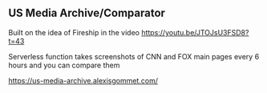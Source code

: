 ## US Media Archive/Comparator

Built on the idea of Fireship in the video https://youtu.be/JTOJsU3FSD8?t=43

Serverless function takes screenshots of CNN and FOX main pages every 6 hours and you can compare them

https://us-media-archive.alexisgommet.com/
